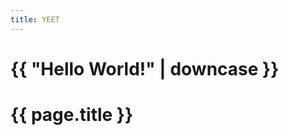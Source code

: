 ```yaml
---
title: YEET
---
```

<html>
  <head>
    <meta charset="utf-8">
    <title>{{ page.title }}</title>
  </head>
  <body>
    <h1>{{ "Hello World!" | downcase }}</h1>
    <h1>{{  page.title }} </h1>
  </body>
</html>

